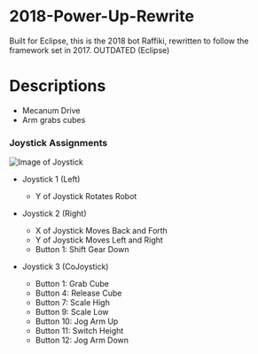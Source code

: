 # 2018-Power-Up-Rewrite
Built for Eclipse, this is the 2018 bot Raffiki, rewritten to follow the framework set in 2017. OUTDATED (Eclipse)

# Descriptions
  * Mecanum Drive
  * Arm grabs cubes

### Joystick Assignments

  ![Image of Joystick](https://github.com/teamresistance/RolloverBot-2019/blob/master/RO/images/joystick360.jpg)
  
  * Joystick 1 (Left)
    * Y of Joystick Rotates Robot
    
  * Joystick 2 (Right)
    * X of Joystick Moves Back and Forth
    * Y of Joystick Moves Left and Right
    * Button 1: Shift Gear Down
    
  * Joystick 3 (CoJoystick)
    * Button 1: Grab Cube
    * Button 4: Release Cube
    * Button 7: Scale High
    * Button 9: Scale Low
    * Button 10: Jog Arm Up
    * Button 11: Switch Height
    * Button 12: Jog Arm Down
    
